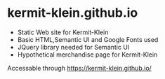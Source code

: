 # kermit-klein.github.io

- Static Web site for Kermit-Klein </br>
- Basic HTML,Semantic UI and Google Fonts used </br>
- JQuery library needed for Semantic UI </br>
- Hypothetical merchandise page for Kermit-Klein

Accessable through  https://kermit-klein.github.io/

